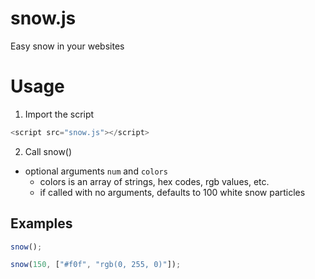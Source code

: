 # snow.js

Easy snow in your websites

# Usage
1. Import the script
```js
<script src="snow.js"></script>
```
2. Call snow()
  - optional arguments ```num``` and ```colors```
    - colors is an array of strings, hex codes, rgb values, etc.
    - if called with no arguments, defaults to 100 white snow particles

## Examples

```js 
snow();
```

```js 
snow(150, ["#f0f", "rgb(0, 255, 0)"]);
```
